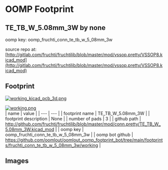 # OOMP Footprint  
## TE_TB_W_5.08mm_3W  by none  
  
oomp key: oomp_fruchti_conn_te_tb_w_5_08mm_3w  
  
source repo at: [http://gitlab.com/fruchti/fruchtilib/blob/master/mod/vssop.pretty/VSSOP8.kicad_mod](http://gitlab.com/fruchti/fruchtilib/blob/master/mod/vssop.pretty/VSSOP8.kicad_mod)  
## Footprint  
  
[![working_kicad_pcb_3d.png](working_kicad_pcb_3d_600.png)](working_kicad_pcb_3d.png)  
  
[![working.png](working_600.png)](working.png)  
| name | value | 
| --- | --- | 
| footprint name | TE_TB_W_5.08mm_3W | 
| footprint description | None | 
| number of pads | 3 | 
| github path | http://github.com/fruchti/fruchtilib/blob/master/mod/conn.pretty/TE_TB_W_5.08mm_3W.kicad_mod | 
| oomp key | oomp_fruchti_conn_te_tb_w_5_08mm_3w | 
| oomp bot github | https://github.com/oomlout/oomlout_oomp_footprint_bot/tree/main/footprints/fruchti_conn_te_tb_w_5_08mm_3w/working | 
## Images  
